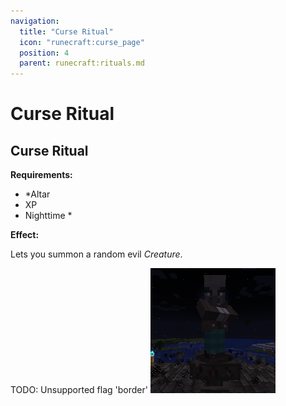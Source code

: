 ```yaml
---
navigation:
  title: "Curse Ritual"
  icon: "runecraft:curse_page"
  position: 4
  parent: runecraft:rituals.md
---
```


# Curse Ritual

## Curse Ritual

<ItemImage id="runecraft:curse_page" />

**__Requirements:__** 

- *Altar 
- XP 
- Nighttime *

**__Effect:__** 

Lets you summon a random evil *Creature*.



TODO: Unsupported flag 'border'
![](curse_ritual.png)

